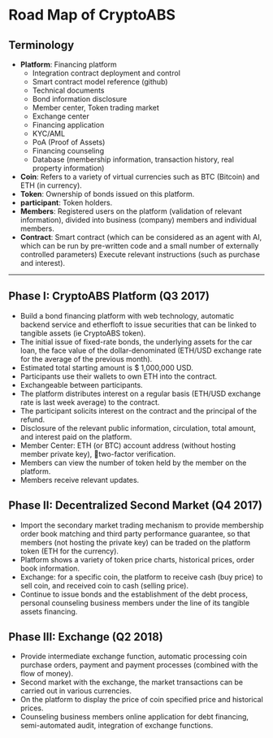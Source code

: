 # Road Map of CryptoABS

## Terminology

- **Platform**: Financing platform
    - Integration contract deployment and control
    - Smart contract model reference (github)
    - Technical documents
    - Bond information disclosure
    - Member center, Token trading market
    - Exchange center
    - Financing application
    - KYC/AML
    - PoA (Proof of Assets)
    - Financing counseling
    - Database (membership information, transaction history, real property information)
- **Coin**: Refers to a variety of virtual currencies such as BTC (Bitcoin) and ETH (in currency).
- **Token**: Ownership of bonds issued on this platform.
- **participant**: Token holders.
- **Members**: Registered users on the platform (validation of relevant information), divided into business (company) members and individual members.
- **Contract**: Smart contract (which can be considered as an agent with AI, which can be run by pre-written code and a small number of externally controlled parameters) Execute relevant instructions (such as purchase and interest).

----

## Phase I: CryptoABS Platform (Q3 2017)

- Build a bond financing platform with web technology, automatic backend service and etherfloft to issue securities that can be linked to tangible assets (ie CryptoABS token).
- The initial issue of fixed-rate bonds, the underlying assets for the car loan, the face value of the dollar-denominated (ETH/USD exchange rate for the average of the previous month).
- Estimated total starting amount is $ 1,000,000 USD.
- Participants use their wallets to own ETH into the contract.
- Exchangeable between participants.
- The platform distributes interest on a regular basis (ETH/USD exchange rate is last week average) to the contract.
- The participant solicits interest on the contract and the principal of the refund.
- Disclosure of the relevant public information, circulation, total amount, and interest paid on the platform.
- Member Center: ETH (or BTC) account address (without hosting member private key),  two-factor verification.
- Members can view the number of token held by the member on the platform.
- Members receive relevant updates.

## Phase II: Decentralized Second Market (Q4 2017)

- Import the secondary market trading mechanism to provide membership order book matching and third party performance guarantee, so that members (not hosting the private key) can be traded on the platform token (ETH for the currency).
- Platform shows a variety of token price charts, historical prices, order book information.
- Exchange: for a specific coin, the platform to receive cash (buy price) to sell coin, and received coin to cash (selling price).
- Continue to issue bonds and the establishment of the debt process, personal counseling business members under the line of its tangible assets financing.

## Phase III: Exchange (Q2 2018)

- Provide intermediate exchange function, automatic processing coin purchase orders, payment and payment processes (combined with the flow of money).
- Second market with the exchange, the market transactions can be carried out in various currencies.
- On the platform to display the price of coin specified price and historical prices.
- Counseling business members online application for debt financing, semi-automated audit, integration of exchange functions.